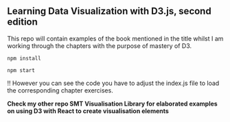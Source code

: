 ## Learning Data Visualization with D3.js, second edition

This repo will contain examples of the book mentioned in the title whilst I am working through the chapters with 
the purpose of mastery of D3. 


```
npm install

npm start

```

!! However you can see the code you have to adjust the index.js file to load the corresponding chapter exercises. 

**Check my other repo SMT Visualisation Library for elaborated examples on using D3 with React to create visualisation elements**

